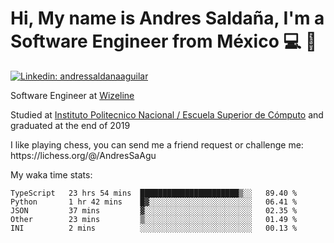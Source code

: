 # Hi, My name is Andres Saldaña, I'm a Software Engineer from México :computer: :boy:

[![Linkedin: andressaldanaaguilar](https://img.shields.io/badge/-andressaldanaaguilar-blue?style=flat-square&logo=Linkedin&logoColor=white&link=https://www.linkedin.com/in/thaianebraga/)](https://www.linkedin.com/in/andressaldanaaguilar)

<p>Software Engineer at <a href="https://www.wizeline.com/">Wizeline</a></p>
<p>Studied at <a href="https://en.wikipedia.org/wiki/ESCOM">Instituto Politecnico Nacional / Escuela Superior de Cómputo</a> and graduated at the end of 2019</p>
<p>I like playing chess, you can send me a friend request or challenge me: https://lichess.org/@/AndresSaAgu</p>

<p> My waka time stats: </p>

<!--START_SECTION:waka-->
```text
TypeScript   23 hrs 54 mins  ██████████████████████▒░░   89.40 % 
Python       1 hr 42 mins    █▓░░░░░░░░░░░░░░░░░░░░░░░   06.41 % 
JSON         37 mins         ▓░░░░░░░░░░░░░░░░░░░░░░░░   02.35 % 
Other        23 mins         ▒░░░░░░░░░░░░░░░░░░░░░░░░   01.49 % 
INI          2 mins          ░░░░░░░░░░░░░░░░░░░░░░░░░   00.13 % 
```
<!--END_SECTION:waka-->
